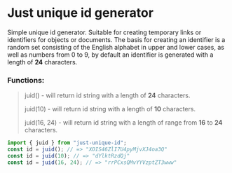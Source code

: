 ﻿# Just unique id generator

Simple unique id generator. Suitable for creating temporary links or identifiers for objects or documents. The basis for creating an identifier is a random set consisting of the English alphabet in upper and lower cases, as well as numbers from 0 to 9, by default an identifier is generated with a length of **24** characters.

### Functions:

> juid() - will return id string with a length of **24** characters.
> 
> juid(10) - will return id string with a length of **10** characters.
>
> juid(16, 24) - will return id string with a length of range from **16** to **24** characters.

```js
import { juid } from "just-unique-id";
const id = juid(); // => "XOIS46ZlI7U4pyMjvXJ4oa3Q"
const id = juid(10); // => "dYlktRzdQj"
const id = juid(16, 24); // => "rrPCxsQMvYYVzptZT3www"
```
